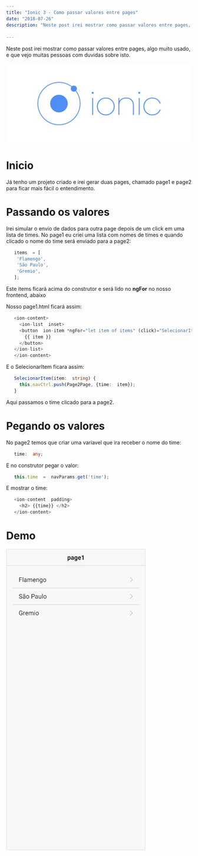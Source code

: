 ```yaml
---
title: "Ionic 3 - Como passar valores entre pages"
date: "2018-07-26"
description: "Neste post irei mostrar como passar valores entre pages, algo muito usado, e que vejo algumas pessoas com duvidas sobre isto.."

---
```


Neste post irei mostrar como passar valores entre pages, algo muito usado, e que vejo muitas pessoas com duvidas sobre isto.

![](https://raw.githubusercontent.com/CassioPimentel/cassiopimentel.github.io/master/images/pluginPreviewVSCodeIonic/ionic.jpeg)


# Inicio

Já tenho um projeto criado e irei gerar duas pages, chamado page1 e page2 para ficar mais fácil o entendimento.

# Passando os valores

Irei simular o envio de dados para outra page depois de um click em uma lista de times. No page1 eu criei uma lista com nomes de times e quando clicado o nome do time será enviado para a page2:

```ts 
   items  = [
   	'Flamengo',
   	'São Paulo',
   	'Gremio',
   ];
```

Este items ficará acima do construtor e será lido no **ngFor** no nosso frontend, abaixo

Nosso page1.html ficará assim:

```ts 
   <ion-content>
     <ion-list  inset>
     <button  ion-item *ngFor="let item of items" (click)="SelecionarItem(item)">
       {{ item }}
     </button>
   </ion-list>
   </ion-content>
```

E o SelecionarItem ficara assim:

```ts 
   SelecionarItem(item:  string) {
     this.navCtrl.push(Page2Page, {time:  item});
   }
```

Aqui passamos o time clicado para a page2.

# Pegando os valores

No page2 temos que criar uma variavel que ira receber o nome do time:

```ts
   time:  any;
```

E no construtor pegar o valor:

```ts
   this.time  =  navParams.get('time');
```

E mostrar o time:

```js
   <ion-content  padding>
     <h2> {{time}} </h2>
   </ion-content>
```

# Demo

![](https://raw.githubusercontent.com/CassioPimentel/cassiopimentel.github.io/master/images/PassandoDadosEntrePages/girapp.gif)

